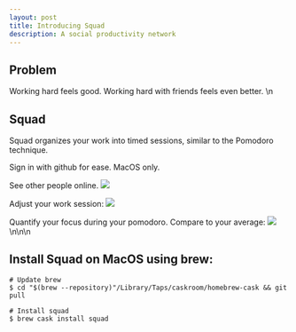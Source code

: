```yaml
---
layout: post
title: Introducing Squad
description: A social productivity network
---
```


## Problem ##
Working hard feels good. Working hard with friends feels even better.
\n
## Squad ##

Squad organizes your work into timed sessions, similar to the Pomodoro
technique.

Sign in with github for ease. MacOS only.

See other people online.
![](https://image.ibb.co/huoKDv/Screen_Shot_2017_03_26_at_8_07_20_PM.png)

Adjust your work session:
![](https://preview.ibb.co/iEuLLa/Screen_Shot_2017_03_26_at_8_10_40_PM.png)

Quantify your focus during your pomodoro. Compare to your average:
![](https://image.ibb.co/dY770a/Screen_Shot_2017_03_26_at_8_11_12_PM.png)
\n\n\n

## Install Squad on MacOS using brew: ##

```
# Update brew
$ cd "$(brew --repository)"/Library/Taps/caskroom/homebrew-cask && git pull

# Install squad
$ brew cask install squad
```

